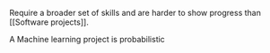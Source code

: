 Require a broader set of skills and are harder to show progress than [[Software projects]]. 

A Machine learning project is probabilistic
